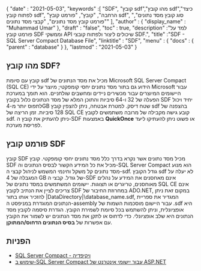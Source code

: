 {
  "date" : "2021-05-03",
  "keywords" :[ "SDF", "קובץ sdf","מהו קובץ sdf","כיצד לפתוח קובץ sdf", "הרחבה", "קובץ", "פורמט קובץ sdf", "סוג קובץ מסד נתונים", "פורמט קובץ מסד נתונים", "קבצי מסד נתונים" ],
  "author" : {
    "display_name" : "Muhammad Umar"
},
  "draft" : "false",
  "toc" : true,
  "description" :"למד על פורמט קובץ SDF וממשקי API שיכולים ליצור ולפתוח קובצי SDF.",
  "title" :"SDF - SQL Server Compact Database File",
  "linktitle" : "SDF",
  "menu" : {
    "docs" : {
      "parent" : "database"
}
},
  "lastmod" : "2021-05-03"
}

## מהו קובץ SDF?
קובץ עם סיומת sdf מכיל את מסד הנתונים של Microsoft SQL Server Compact (SQL CE) הידוע גם בתור מסד נתונים יחסי קומפקטי; מיוצר על ידי Microsoft עבור היישומים המיוצרים עבור מכשירים ניידים ומחשבים שולחניים. הוא תומך במערכת הפעלה של 32 ו-64 סיביות והתוכן המלא של מסד הנתונים כלול בקובץ SDF יחיד ויכול לתפוס יותר מ-4GB שטח דיסק. למטרת אבטחה, ניתן להצפין קובץ sdf בהצפנה של 128 סיביות. זמן הריצה של SQL CE קובע גישה מקבילה של מרובה משתמשים לקובץ sdf. ניתן להעתיק את קובץ ה-SDF באמצעות **QuickOnce** או פשוט ניתן להעתיקו ליעד לפריסת מערכת.

## פורמט קובץ SDF
קובץ SDF מכיל מסד נתונים אשר נקרא בדרך כלל מסד נתונים יחסי קומפקטי. קובץ SDF מכיל את כל המידע הקשור לבסיס הנתונים וה-SQL Server Compact הוא מנוע מסד נתונים קל משקל וחינמי המשמש לניהול קבצי ה-sdf. גודל הקובץ sdf לא יעלה על המגבלה של 4 GB של גודל. קבצי ה-SDF אינם מאחסנים את המידע על נהלים מאוחסנים, טריגרים או תצוגות. יישומים המשתמשים במסד נתונים של SQL CE אינם צריכים לציין את הנתיב לקובץ SDF במחרוזת החיבור של ADO.NET, במקום זאת ניתן להזכיר אותו בתור |DataDirectory|\database_name.sdf, המגדיר את ספריית הנתונים המוגדרת במניפסט ה-assembly עבור היישום
מוסכמות השמות של .sdf היא אופציונלית, וניתן להשתמש בכל סיומת לשמירת הקובץ. הגדרת סיסמה לקובץ מסד הנתונים היא שלב אופציונלי. כדי לדחוס או לתקן את מסד הנתונים יש לשמור את הקובץ עם אפשרות של **בסיס הנתונים הדחוס/המתוקן**.

## הפניות

* [SQL Server Compact - ויקיפדיה](https://en.wikipedia.org/wiki/SQL_Server_Compact)
* [שימוש ב-SQL Server Compact עבור יישומי אינטרנט של ASP.NET](https://docs.microsoft.com/en-us/previous-versions/aspnet/ms247257(v=vs.110))


